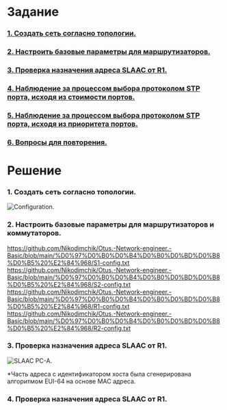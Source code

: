 # Задание
### [1. Создать сеть согласно топологии.](#1)
### [2. Настроить базовые параметры для маршрутизаторов.](#2)
### [3. Проверка назначения адреса SLAAC от R1.](#3)
### [4.	Наблюдение за процессом выбора протоколом STP порта, исходя из стоимости портов.](#4)
### [5. Наблюдение за процессом выбора протоколом STP порта, исходя из приоритета портов.](#5)
### [6. Вопросы для повторения.](#6)

# Решение   
### <a name="1"> 1. Создать сеть согласно топологии.</a>  

<image src="./topology.PNG" alt="Configuration.">  
  
### <a name="2"> 2. Настроить базовые параметры для маршрутизаторов и коммутаторов.</a>  
  https://github.com/Nikodimchik/Otus.-Network-engineer.-Basic/blob/main/%D0%97%D0%B0%D0%B4%D0%B0%D0%BD%D0%B8%D0%B5%20%E2%84%968/S1-config.txt  
  https://github.com/Nikodimchik/Otus.-Network-engineer.-Basic/blob/main/%D0%97%D0%B0%D0%B4%D0%B0%D0%BD%D0%B8%D0%B5%20%E2%84%968/S2-config.txt  
  https://github.com/Nikodimchik/Otus.-Network-engineer.-Basic/blob/main/%D0%97%D0%B0%D0%B4%D0%B0%D0%BD%D0%B8%D0%B5%20%E2%84%968/R1-config.txt  
  https://github.com/Nikodimchik/Otus.-Network-engineer.-Basic/blob/main/%D0%97%D0%B0%D0%B4%D0%B0%D0%BD%D0%B8%D0%B5%20%E2%84%968/R2-config.txt  
  
### <a name="3"> 3. Проверка назначения адреса SLAAC от R1.</a> 

<image src="./slaac-pcA.PNG" alt="SLAAC PC-A.">  

  *Часть адреса с идентификатором хоста была сгенерирована алгоритмом EUI-64 на основе MAC адреса.  
  
### <a name="4"> 4. Проверка назначения адреса SLAAC от R1.</a> 
